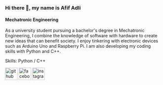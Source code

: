 ### Hi there 👋, my name is Afif Adli
#### Mechatronic Engineering
As a university student pursuing a bachelor's degree in Mechatronic Engineering, I combine the knowledge of software with hardware to create new ideas that can benefit society. I enjoy tinkering with electronic devices such as Arduino Uno and Raspberry Pi. I am also developing my coding skills with Python and C++.

Skills: Python / C++



[<img src='https://cdn.jsdelivr.net/npm/simple-icons@3.0.1/icons/github.svg' alt='github' height='40'>](https://github.com/afif-adli)  [<img src='https://cdn.jsdelivr.net/npm/simple-icons@3.0.1/icons/facebook.svg' alt='facebook' height='40'>](https://www.facebook.com/afifus)  [<img src='https://cdn.jsdelivr.net/npm/simple-icons@3.0.1/icons/instagram.svg' alt='instagram' height='40'>](https://www.instagram.com/_afifadli/)  
